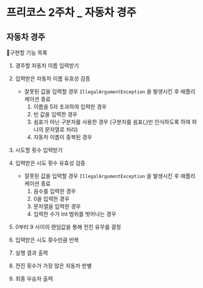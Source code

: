 # 프리코스 2주차 _ 자동차 경주

## 자동차 경주

📍구현할 기능 목록
1. 경주할 자동차 이름 입력받기
2. 입력받은 자동차 이름 유효성 검증

    - 잘못된 값을 입력할 경우 `IllegalArgumentException` 을 발생시킨 후 애플리케이션 종료
        1. 이름을 5자 초과하여 입력한 경우
        2. 빈 값을 입력한 경우
        3. 쉼표가 아닌 구분자를 사용한 경우 (구분자를 쉼표(,)만 인식하도록 하여 하나의 문자열로 처리)
        4. 자동차 이름이 중복된 경우

3. 시도할 횟수 입력받기
4. 입력받은 시도 횟수 유효성 검증

    - 잘못된 값을 입력할 경우 `IllegalArgumentException` 을 발생시킨 후 애플리케이션 종료
        1. 음수를 입력한 경우
        2. 0을 입력한 경우
        3. 문자열을 입력한 경우
        4. 입력한 수가 Int 범위를 벗어나는 경우

5. 0부터 9 사이의 랜덤값을 통해 전진 유무를 결정
6. 입력받은 시도 횟수만큼 반복
7. 실행 결과 출력
8. 전진 횟수가 가장 많은 자동차 판별
9. 최종 우승자 출력